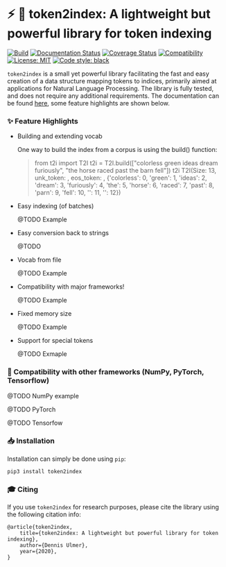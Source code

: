 # :zap: :card_index: token2index: A lightweight but powerful library for token indexing

[![Build](https://travis-ci.org/Kaleidophon/token2index.svg?branch=master)](https://travis-ci.org/github/Kaleidophon/token2index/builds)
[![Documentation Status](https://readthedocs.org/projects/token2index/badge/?version=latest)](https://token2index.readthedocs.io/en/latest/?badge=latest)
[![Coverage Status](https://coveralls.io/repos/github/Kaleidophon/token2index/badge.svg?branch=master)](https://coveralls.io/github/Kaleidophon/token2index?branch=master)
[![Compatibility](https://img.shields.io/badge/Python-3.5%20%7C%203.6%20%7C%203.7%20%7C%203.8-blue)]()
[![License: MIT](https://img.shields.io/badge/License-MIT-yellow.svg)](https://opensource.org/licenses/MIT)
[![Code style: black](https://img.shields.io/badge/code%20style-black-000000.svg)](https://github.com/python/black)

``token2index`` is a small yet powerful library facilitating the fast and easy creation of a data structure mapping 
tokens to indices, primarily aimed at applications for Natural Language Processing. The library is fully tested, and 
does not require any additional requirements. The documentation can be found [here](token2index.readthedocs.io), some feature highlights are 
shown below.

### :sparkles: Feature Highlights

* Building and extending vocab

    One way to build the index from a corpus is using the build() function:

    > from t2i import T2I
    > t2i = T2I.build(["colorless green ideas dream furiously", "the horse raced past the barn fell"])
    > t2i
    T2I(Size: 13, unk_token: <unk>, eos_token: <eos>, {'colorless': 0, 'green': 1, 'ideas': 2, 'dream': 3, 'furiously': 4, 'the': 5, 'horse': 6, 'raced': 7, 'past': 8, 'parn': 9, 'fell': 10, '<unk>': 11, '<eos>': 12})

* Easy indexing (of batches)

    @TODO Example
    
* Easy conversion back to strings
    
    @TODO
    
* Vocab from file

    @TODO Example 
    
* Compatibility with major frameworks! 

    @TODO Example
    
* Fixed memory size

    @TODO Example
    
* Support for special tokens
    
    @TODO Exmaple

### :electric_plug: Compatibility with other frameworks (NumPy, PyTorch, Tensorflow)

@TODO NumPy example

@TODO PyTorch 

@TODO Tensorfow

### :inbox_tray: Installation

Installation can simply be done using ``pip``:

    pip3 install token2index

### :mortar_board: Citing

If you use ``token2index`` for research purposes, please cite the library using the following citation info:

    @article{token2index,
        title={token2index: A lightweight but powerful library for token indexing},
        author={Dennis Ulmer},
        year={2020},
    }
